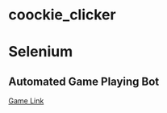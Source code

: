 # coockie_clicker
<h1> Selenium </h1>
<h2>Automated Game Playing Bot</h2>


<a href="https://orteil.dashnet.org/experiments/cookie/" target="_blank">Game Link</a>

